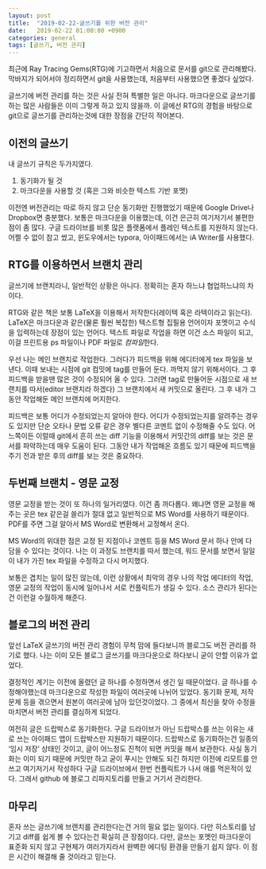 ```yaml
---
layout: post
title:  "2019-02-22-글쓰기를 위한 버전 관리"
date:   2019-02-22 01:00:00 +0900
categories: general
tags: [글쓰기, 버전 관리]
---
```

최근에 Ray Tracing Gems(RTG)에 기고하면서 처음으로 문서를 git으로 관리해봤다. 막바지가 되어서야 정리하면서 git을 사용했는데, 처음부터 사용했으면 좋겠다 싶었다.

글쓰기에 버전 관리를 하는 것은 사실 전혀 특별한 일은 아니다. 마크다운으로 글쓰기를 하는 많은 사람들은 이미 그렇게 하고 있지 않을까. 이 글에선 RTG의 경험을 바탕으로 git으로 글쓰기를 관리하는것에 대한 장점을 간단히 적어본다.

## 이전의 글쓰기
내 글쓰기 규칙은 두가지였다.
1. 동기화가 될 것
2. 마크다운을 사용할 것 (혹은 그와 비슷한 텍스트 기반 포멧)

이전엔 버전관리는 따로 하지 않고 단순 동기화만 진행했었기 때문에 Google Drive나 Dropbox면 충분했다. 보통은 마크다운을 이용했는데, 이건 은근히 여기저기서 불편한 점이 좀 많다. 구글 드라이브를 비롯 많은 플랫폼에서 플레인 텍스트를 지원하지 않는다. 어쩔 수 없이 참고 썼고, 윈도우에서는 typora, 아이패드에서는 iA Writer를 사용했다.

## RTG를 이용하면서 브랜치 관리
글쓰기에 브랜치라니, 일반적인 상황은 아니다. 정확히는 혼자 하느냐 협업하느냐의 차이다.

RTG와 같은 책은 보통 LaTeX을 이용해서 저작한다(레이텍 혹은 라텍이라고 읽는다). LaTeX은 마크다운과 같은(물론 훨씬 복잡한) 텍스트형 집필용 언어이자 포멧이고 수식을 입력하는데 장점이 있는 언어다. 텍스트 파일로 작업을 하면 이건 소스 파일이 되고, 이걸 프린트용 ps 파일이나 PDF 파일로 *컴파일*한다.

우선 나는 메인 브랜치로 작업한다. 그러다가 피드백을 위해 에디터에게 tex 파일을 보낸다. 이때 보내는 시점에 git 컴밋에 tag를 만들어 둔다. 까먹지 않기 위해서이다. 그 후 피드백을 받을땐 많은 것이 수정되어 올 수 있다. 그러면 tag로 만둘어둔 시점으로 새 브랜치를 따서(editor 브랜치라 하겠다) 그 브랜치에서 새 커밋으로 올린다. 그 후 내가 그동안 작업해둔 메인 브랜치에 머지한다.

피드백은 보통 어디가 수정되었는지 알아야 한다. 어디가 수정되었는지를 알려주는 경우도 있지만 단순 오타나 문법 오류 같은 경우 별다른 코멘트 없이 수정해줄 수도 있다. 어느쪽이든 이럴때 git에서 흔히 쓰는 diff 기능을 이용해서 커밋간의 diff를 보는 것은 문서를 파악하는데 매우 도움이 된다. 그동안 내가 작업해온 흐름도 있기 때문에 피드백을 주기 전과 받은 후의 diff를 보는 것은 중요하다.

## 두번째 브랜치 - 영문 교정
영문 교정을 받는 것이 또 하나의 일거리였다. 이건 좀 까다롭다. 왜냐면 영문 교정을 해주는 곳은 tex 같은걸 쓸리가 절대 없고 일반적으로 MS Word를 사용하기 때문이다. PDF를 주면 그걸 알아서 MS Word로 변환해서 교정해서 온다.

MS Word의 위대한 점은 교정 된 지점이나 코멘트 등을 MS Word 문서 하나 안에 다 담을 수 있다는 것이다. 나는 이 과정도 브랜치를 따서 했는데, 워드 문서를 보면서 일일이 내가 가진 tex 파일을 수정하고 다시 머지했다.

보통은 겹치는 일이 많진 않는데, 이런 상황에서 최악의 경우 나의 작업 에디터의 작업, 영문 교정의 작업이 동시에 일어나서 서로 컨플릭트가 생길 수 있다. 소스 관리가 된다는건 이런걸 수월하게 해준다.

## 블로그의 버전 관리
앞선 LaTeX 글쓰기의 버전 관리 경험이 무척 맘에 들다보니까 블로그도 버전 관리를 하기로 했다. 나는 이미 모든 블로그 글쓰기를 마크다운으로 하다보니 굳이 안할 이유가 없었다.

결정적인 계기는 이전에 올렸던 글 하나를 수정하면서 생긴 일 때문이었다. 글 하나를 수정해야했는데 마크다운으로 작성한 파일이 여러곳에 나뉘어 있었다. 동기화 문제, 저작 문제 등을 겪으면서 원본이 여러곳에 남아 있던것이었다. 그 중에서 최신을 찾아 수정을 마치면서 버전 관리를 결심하게 되었다.

여전히 글은 드랍박스로 동기화한다. 구글 드라이브가 아닌 드랍박스를 쓰는 이유는 새로 쓰는 아이패드 앱이 드랍박스만 지원하기 때문이다. 드랍박스로 동기화하는건 일종의 ‘임시 저장’ 상태인 것이고, 글이 어느정도 진척이 되면 커밋을 해서 보관한다. 사실 동기화는 이미 되기 때문에 커밋만 하고 굳이 푸시는 안해도 되긴 하지만 이전에 리모트를 안쓰고 여기저기서 작성하다 구글 드라이브에서 한번 컨플릭트가 나서 애를 먹은적이 있다. 그래서 github 에 블로그 리파지토리를 만들고 거기서 관리한다.

## 마무리
혼자 쓰는 글쓰기에 브랜치를 관리한다는건 거의 필요 없는 일이다. 다만 히스토리를 남기고 diff를 쉽게 볼 수 있다는건 확실히 큰 장점이다. 다만, 글쓰는 포멧인 마크다운이 표준화 되지 않고 구현체가 여러가지라서 완벽한 에디팅 환경을 만들기 쉽지 않다. 이 점은 시간이 해결해 줄 것이라고 믿는다.